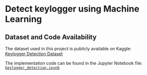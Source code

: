 # Detect keylogger using Machine Learning 


## Dataset and Code Availability

The dataset used in this project is publicly available on Kaggle:  
[Keylogger Detection Dataset](https://www.kaggle.com/datasets/subhajournal/keylogger-detection)  

The implementation code can be found in the Jupyter Notebook file:  
[`keylogger_detection.ipynb`](keylogger_detection.ipynb)  
